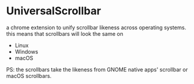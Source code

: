 # UniversalScrollbar
a chrome extension to unify scrollbar likeness across operating systems.
this means that scrollbars will look the same on
- Linux
- Windows
- macOS

PS: the scrollbars take the likeness from GNOME native apps' scrollbar or macOS scrollbars.
